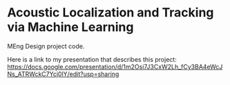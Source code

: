 # Acoustic Localization and Tracking via Machine Learning
MEng Design project code.

Here is a link to my presentation that describes this project:
https://docs.google.com/presentation/d/1m2Osi7J3CxW2Lh_fCy3BA4eWcJNs_ATRWckC7Ycj0lY/edit?usp=sharing
